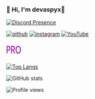### 👋 Hi, I'm devaspyx👋

[![Discord Presence](https://lanyard.cnrad.dev/api/1015317339497046137)](https://discord.com/users/1015317339497046137)

[<img src='https://cdn.jsdelivr.net/npm/simple-icons@3.0.1/icons/github.svg' alt='github' height='40'>](https://github.com/devaspyx)  [<img src='https://cdn.jsdelivr.net/npm/simple-icons@3.0.1/icons/instagram.svg' alt='instagram' height='40'>](https://www.instagram.com/aspyx.dev/)  [<img src='https://cdn.jsdelivr.net/npm/simple-icons@3.0.1/icons/youtube.svg' alt='YouTube' height='40'>](https://www.youtube.com/channel/UCzsv8Xx92T1dyHpgjNYaexQ)  

<a href='https://github.com/pricing'><img src='https://raw.githubusercontent.com/acervenky/animated-github-badges/master/assets/pro.gif' width='40' height='40'></a> 

[![Top Langs](https://github-readme-stats.vercel.app/api/top-langs/?username=devaspyx)](https://github.com/anuraghazra/github-readme-stats)

![GitHub stats](https://github-readme-stats.vercel.app/api?username=devaspyx&show_icons=true)  

![Profile views](https://gpvc.arturio.dev/devaspyx)  
